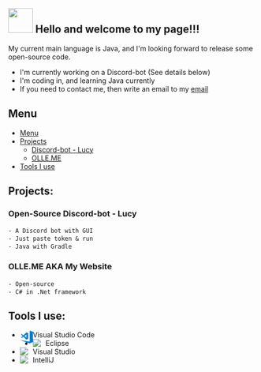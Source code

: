 ## <img width="50px" height="50px" src="https://avatars2.githubusercontent.com/u/57236774?s=460&u=b06002ce628b4b0aab6254be8c1a9791bc890d36&v=4"/> Hello and welcome to my page!!!

My current main language is Java, and I'm looking forward to release some open-source code.

  - I'm currently working on a Discord-bot (See details below)
  - I'm coding in, and learning Java currently
  - If you need to contact me, then write an email to my [email](mailto:oscar.gaardsted.spalk@gmail.com)

## Menu
   - [Menu](https://github.com/oscar2411-s/oscar2411-s/blob/main/README.md#menu)
   - [Projects](https://github.com/oscar2411-s/oscar2411-s/blob/main/README.md#projects)
      - [Discord-bot - Lucy](https://github.com/oscar2411-s/oscar2411-s/blob/main/README.md#open-source-discord-bot---lucy)
      - [OLLE.ME](https://github.com/oscar2411-s/oscar2411-s/blob/main/README.md#olleme-aka-my-website)
   - [Tools I use](https://github.com/oscar2411-s/oscar2411-s/blob/main/README.md#tools-i-use)

## Projects:
  
  ### Open-Source Discord-bot - Lucy
    - A Discord bot with GUI
    - Just paste token & run
    - Java with Gradle
  ### OLLE.ME AKA My Website
    - Open-source
    - C# in .Net framework
    
## Tools I use:
   - <img align="left" width="26px" src="https://raw.githubusercontent.com/github/explore/80688e429a7d4ef2fca1e82350fe8e3517d3494d/topics/visual-studio-code/visual-studio-code.png" /> Visual Studio Code
   - <img align="left" width="26px" src="https://cdn.freebiesupply.com/logos/large/2x/eclipse-11-logo-png-transparent.png" /> Eclipse
   - <img align="left" width="26px" src="https://upload.wikimedia.org/wikipedia/commons/thumb/5/59/Visual_Studio_Icon_2019.svg/1200px-Visual_Studio_Icon_2019.svg.png" /> Visual Studio
   - <img align="left" width="26px" src="https://upload.wikimedia.org/wikipedia/commons/thumb/d/d5/IntelliJ_IDEA_Logo.svg/1024px-IntelliJ_IDEA_Logo.svg.png" /> IntelliJ

